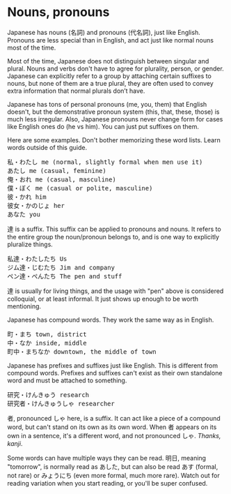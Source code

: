 # Nouns, pronouns

Japanese has nouns (名詞) and pronouns (代名詞), just like English. Pronouns are less special than in English, and act just like normal nouns most of the time.

Most of the time, Japanese does not distinguish between singular and plural. Nouns and verbs don't have to agree for plurality, person, or gender. Japanese can explicitly refer to a group by attaching certain suffixes to nouns, but none of them are a true plural, they are often used to convey extra information that normal plurals don’t have.

Japanese has tons of personal pronouns (me, you, them) that English doesn't, but the demonstrative pronoun system (this, that, these, those) is much less irregular. Also, Japanese pronouns never change form for cases like English ones do (he vs him). You can just put suffixes on them.

Here are some examples. Don't bother memorizing these word lists. Learn words outside of this guide.

<pre>
私・わたし me (normal, slightly formal when men use it)  
あたし me (casual, feminine)  
俺・おれ me (casual, masculine)  
僕・ぼく me (casual or polite, masculine)  
彼・かれ him  
彼女・かのじょ her  
あなた you
</pre>

達 is a suffix. This suffix can be applied to pronouns and nouns. It refers to the entire group the noun/pronoun belongs to, and is one way to explicitly pluralize things.

<pre>
私達・わたしたち Us  
ジム達・じむたち Jim and company  
ペン達・ぺんたち The pen and stuff
</pre>

達 is usually for living things, and the usage with "pen" above is considered colloquial, or at least informal. It just shows up enough to be worth mentioning.

Japanese has compound words. They work the same way as in English.

<pre>
町・まち town, district  
中・なか inside, middle  
町中・まちなか downtown, the middle of town
</pre>

Japanese has prefixes and suffixes just like English. This is different from compound words. Prefixes and suffixes can't exist as their own standalone word and must be attached to something.

<pre>
研究・けんきゅう research  
研究者・けんきゅうしゃ researcher
</pre>

者, pronounced しゃ here, is a suffix. It can act like a piece of a compound word, but can't stand on its own as its own word. When 者 appears on its own in a sentence, it's a different word, and not pronounced しゃ. *Thanks, kanji*.

Some words can have multiple ways they can be read. 明日, meaning "tomorrow", is normally read as あした, but can also be read あす (formal, not rare) or みょうにち (even more formal, much more rare). Watch out for reading variation when you start reading, or you'll be super confused.  
